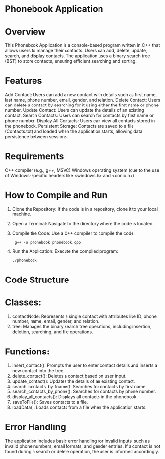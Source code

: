# Phonebook Application

# Overview
This Phonebook Application is a console-based program written in C++ that allows users to manage their contacts. Users can add, delete, update, search, and display contacts. The application uses a binary search tree (BST) to store contacts, ensuring efficient searching and sorting.

# Features
Add Contact: Users can add a new contact with details such as first name, last name, phone number, email, gender, and relation.
Delete Contact: Users can delete a contact by searching for it using either the first name or phone number.
Update Contact: Users can update the details of an existing contact.
Search Contacts: Users can search for contacts by first name or phone number.
Display All Contacts: Users can view all contacts stored in the phonebook.
Persistent Storage: Contacts are saved to a file (Contacts.txt) and loaded when the application starts, allowing data persistence between sessions.

# Requirements
C++ compiler (e.g., g++, MSVC)
Windows operating system (due to the use of Windows-specific headers like <windows.h> and <conio.h>)

# How to Compile and Run
1. Clone the Repository: If the code is in a repository, clone it to your local machine.
2. Open a Terminal: Navigate to the directory where the code is located.
3. Compile the Code: Use a C++ compiler to compile the code.

        g++ -o phonebook phonebook.cpp
4. Run the Application: Execute the compiled program:

       ./phonebook

# Code Structure
  # Classes:
  1. contactNode: Represents a single contact with attributes like ID, phone number, name, email, gender, and relation.
  2. tree: Manages the binary search tree operations, including insertion, deletion, searching, and file operations.
  # Functions:
  1. insert_contact(): Prompts the user to enter contact details and inserts a new contact into the tree.
  2. delete_contact(): Deletes a contact based on user input.
  3. update_contact(): Updates the details of an existing contact.
  4. search_contacts_by_fname(): Searches for contacts by first name.
  5. search_contacts_by_phone(): Searches for contacts by phone number.
  6. display_all_contacts(): Displays all contacts in the phonebook.
  7. saveToFile(): Saves contacts to a file.
  8. loadData(): Loads contacts from a file when the application starts.

# Error Handling
The application includes basic error handling for invalid inputs, such as invalid phone numbers, email formats, and gender entries.
If a contact is not found during a search or delete operation, the user is informed accordingly.
